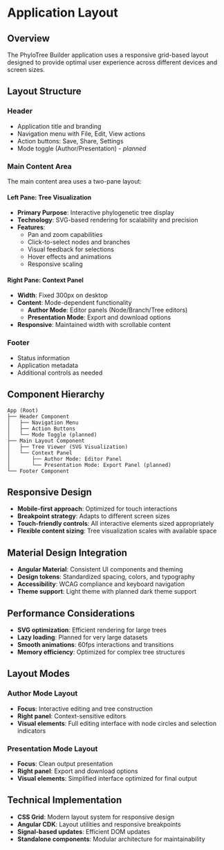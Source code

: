# Application Layout

## Overview

The PhyloTree Builder application uses a responsive grid-based layout designed to provide optimal user experience across different devices and screen sizes.

## Layout Structure

### Header

- Application title and branding
- Navigation menu with File, Edit, View actions
- Action buttons: Save, Share, Settings
- Mode toggle (Author/Presentation) - _planned_

### Main Content Area

The main content area uses a two-pane layout:

#### Left Pane: Tree Visualization

- **Primary Purpose**: Interactive phylogenetic tree display
- **Technology**: SVG-based rendering for scalability and precision
- **Features**:
  - Pan and zoom capabilities
  - Click-to-select nodes and branches
  - Visual feedback for selections
  - Hover effects and animations
  - Responsive scaling

#### Right Pane: Context Panel

- **Width**: Fixed 300px on desktop
- **Content**: Mode-dependent functionality
  - **Author Mode**: Editor panels (Node/Branch/Tree editors)
  - **Presentation Mode**: Export and download options
- **Responsive**: Maintained width with scrollable content

### Footer

- Status information
- Application metadata
- Additional controls as needed

## Component Hierarchy

```
App (Root)
├── Header Component
│   ├── Navigation Menu
│   ├── Action Buttons
│   └── Mode Toggle (planned)
├── Main Layout Component
│   ├── Tree Viewer (SVG Visualization)
│   └── Context Panel
│       ├── Author Mode: Editor Panel
│       └── Presentation Mode: Export Panel (planned)
└── Footer Component
```

## Responsive Design

- **Mobile-first approach**: Optimized for touch interactions
- **Breakpoint strategy**: Adapts to different screen sizes
- **Touch-friendly controls**: All interactive elements sized appropriately
- **Flexible content sizing**: Tree visualization scales with available space

## Material Design Integration

- **Angular Material**: Consistent UI components and theming
- **Design tokens**: Standardized spacing, colors, and typography
- **Accessibility**: WCAG compliance and keyboard navigation
- **Theme support**: Light theme with planned dark theme support

## Performance Considerations

- **SVG optimization**: Efficient rendering for large trees
- **Lazy loading**: Planned for very large datasets
- **Smooth animations**: 60fps interactions and transitions
- **Memory efficiency**: Optimized for complex tree structures

## Layout Modes

### Author Mode Layout

- **Focus**: Interactive editing and tree construction
- **Right panel**: Context-sensitive editors
- **Visual elements**: Full editing interface with node circles and selection indicators

### Presentation Mode Layout

- **Focus**: Clean output presentation
- **Right panel**: Export and download options
- **Visual elements**: Simplified interface optimized for final output

## Technical Implementation

- **CSS Grid**: Modern layout system for responsive design
- **Angular CDK**: Layout utilities and responsive breakpoints
- **Signal-based updates**: Efficient DOM updates
- **Standalone components**: Modular architecture for maintainability
